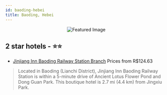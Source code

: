 ```yaml
---
id: baoding-hebei
title: Baoding, Hebei
---
```


<center><img src="https://i.travelapi.com/hotels/12000000/11010000/11000900/11000872/d999cd5a_z.jpg" alt="Featured Image" /></center>


##  2 star hotels - ⭐️⭐️

-    [Jinjiang Inn Baoding Railway Station Branch](https://us.hurb.com/hotels/baoding/jinjiang-inn-baoding-railway-station-branch-JNP-JP583827?cmp=18055) Prices from R$124.63
   > Located in Baoding (Lianchi District), Jinjiang Inn Baoding Railway Station is within a 5-minute drive of Ancient Lotus Flower Pond and Dong Guan Park. This boutique hotel is 2.7 mi (4.4 km) from Jingxiu Park.
